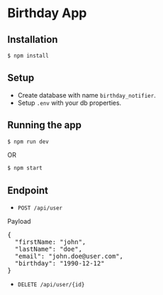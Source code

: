 # Birthday App

## Installation
```bash
$ npm install
```
## Setup
- Create database with name <code>birthday_notifier</code>.
- Setup <code>.env</code> with your db properties.

## Running the app
```bash
$ npm run dev
```
OR
```bash
$ npm start
```
## Endpoint
- <code>POST /api/user</code>

Payload
<pre>
{
  "firstName: "john",
  "lastName": "doe",
  "email": "john.doe@user.com",
  "birthday": "1990-12-12"
}
</pre>

- <code>DELETE /api/user/{id}</code>

